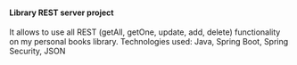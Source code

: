 #### Library REST server project

It allows to use all REST (getAll, getOne, update, add, delete) functionality on my personal books library.
Technologies used: Java, Spring Boot, Spring Security, JSON
